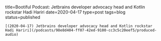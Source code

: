 
title=Bootiful Podcast: Jetbrains developer advocacy head and Kotlin rockstar Hadi Hariri
date=2020-04-17
type=post
tags=blog
status=published
~~~~~~
[(2020-04-17) Jetbrains developer advocacy head and Kotlin rockstar Hadi Hariri](/podcasts/98e8d404-ff07-42ed-9100-cc3c5c20eef5/produced-audio) 
            